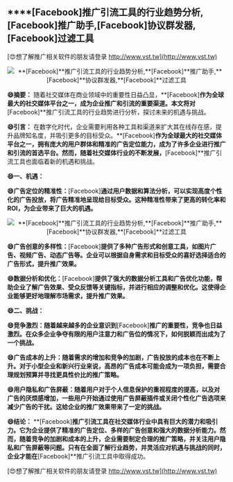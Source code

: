 ## ****[Facebook]**推广引流工具的行业趋势分析,**[Facebook]**推广助手,**[Facebook]**协议群发器,**[Facebook]**过滤工具**

[😍想了解推广相关软件的朋友请登录 http://www.vst.tw](http://www.vst.tw)

 <center><img src="https://vst.tw/MP4/tuiguang/png/7.png" alt="**[Facebook]**推广引流工具的行业趋势分析,**[Facebook]**推广助手,**[Facebook]**协议群发器,**[Facebook]**过滤工具"></center>

**😄摘要：**
随着社交媒体在商业领域中的重要性日益凸显，**[Facebook]**作为全球最大的社交媒体平台之一，成为企业推广和引流的重要渠道。本文将对**[Facebook]**推广引流工具的行业趋势进行分析，探讨未来的机遇与挑战。

**😄引言：**
在数字化时代，企业需要利用各种工具和渠道来扩大其在线存在感，提升品牌知名度，并吸引更多的目标受众。**[Facebook]**作为全球最大的社交媒体平台之一，拥有庞大的用户群体和精准的广告定位能力，成为了许多企业进行推广和引流的首选平台。然而，随着社交媒体行业的不断发展，**[Facebook]**推广引流工具也面临着新的机遇和挑战。

**😄一、机遇：**

**😄广告定位的精准性：**[Facebook]**通过用户数据和算法分析，可以实现高度个性化的广告投放，将广告精准地呈现给目标受众。这种精准性带来了更高的转化率和ROI，为企业带来了巨大的机遇。**

 <center><img src="https://vst.tw/MP4/tuiguang/png/1.png" alt="**[Facebook]**推广引流工具的行业趋势分析,**[Facebook]**推广助手,**[Facebook]**协议群发器,**[Facebook]**过滤工具"></center>

**😄广告创意的多样性：**[Facebook]**提供了多种广告形式和创意工具，如图片广告、视频广告、动态广告等。企业可以根据自身需求和目标受众的喜好选择适合的广告形式，提升推广效果。**

**😄数据分析和优化：**[Facebook]**提供了强大的数据分析工具和广告优化功能，帮助企业了解广告效果、受众反馈等关键指标，并进行相应的调整和优化。这使得企业能够更好地理解市场需求，提升推广效果。**

**😄二、挑战：**

**😄竞争激烈：随着越来越多的企业意识到**[Facebook]**推广的重要性，竞争也日益激烈。在众多企业争夺有限的用户注意力和广告位的情况下，如何脱颖而出成为了一个挑战。**

**😄广告成本的上升：随着需求的增加和竞争的加剧，广告投放的成本也在不断上升。对于小型企业和新兴行业来说，高昂的广告成本可能会成为一项负担，需要合理规划预算并寻找更具性价比的推广策略。**

**😄用户隐私和广告屏蔽：随着用户对于个人信息保护的重视程度的提高，以及对广告的厌烦感增加，一些用户开始通过使用广告屏蔽插件或关闭个性化广告选项来减少广告的干扰。这给企业的推广效果带来了一定的挑战。**

**😄结论：**
**[Facebook]**推广引流工具在社交媒体行业中具有巨大的潜力和吸引力。它为企业提供了精准的广告定位、多样的广告创意和强大的数据分析能力。然而，随着竞争的加剧和成本的上升，企业需要制定合理的推广策略，并关注用户隐私和广告屏蔽等问题。只有在全面了解行业趋势，并灵活应对机遇与挑战的同时，企业才能在**[Facebook]**推广引流工具中取得成功。

[😍想了解推广相关软件的朋友请登录 http://www.vst.tw](http://www.vst.tw)



